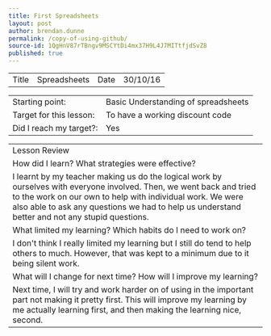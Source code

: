 ```yaml
---
title: First Spreadsheets
layout: post
author: brendan.dunne
permalink: /copy-of-using-github/
source-id: 1QgHnV87rTBngv9MSCYtDi4mx37H9L4J7MITtfjdSvZ8
published: true
---
```

<table>
  <tr>
    <td>Title</td>
    <td>Spreadsheets</td>
    <td>Date</td>
    <td>30/10/16</td>
  </tr>
</table>


<table>
  <tr>
    <td>Starting point:</td>
    <td>Basic Understanding of spreadsheets</td>
  </tr>
  <tr>
    <td>Target for this lesson:</td>
    <td>To have a working discount code</td>
  </tr>
  <tr>
    <td>Did I reach my target?:</td>
    <td> Yes</td>
  </tr>
</table>


<table>
  <tr>
    <td>Lesson Review</td>
  </tr>
  <tr>
    <td>How did I learn? What strategies were effective? </td>
  </tr>
  <tr>
    <td>I learnt by my teacher making us do the logical work by ourselves with everyone involved. Then, we went back and tried to the work on our own to help with individual work. We were also able to ask any questions we had to help us understand better and not any stupid questions.</td>
  </tr>
  <tr>
    <td>What limited my learning? Which habits do I need to work on? </td>
  </tr>
  <tr>
    <td>I don't think I really limited my learning but I still do tend to help others to much. However, that was kept to a minimum due to it being silent work.</td>
  </tr>
  <tr>
    <td>What will I change for next time? How will I improve my learning?</td>
  </tr>
  <tr>
    <td>Next time, I will try and work harder on of using in the important part not making it pretty first. This will improve my learning by me actually learning first, and then making the learning nice, second.</td>
  </tr>
</table>


